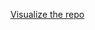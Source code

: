 [Visualize the repo](https://mango-dune-07a8b7110.1.azurestaticapps.net/?repo=angelogalantiscuola%2FIT)
